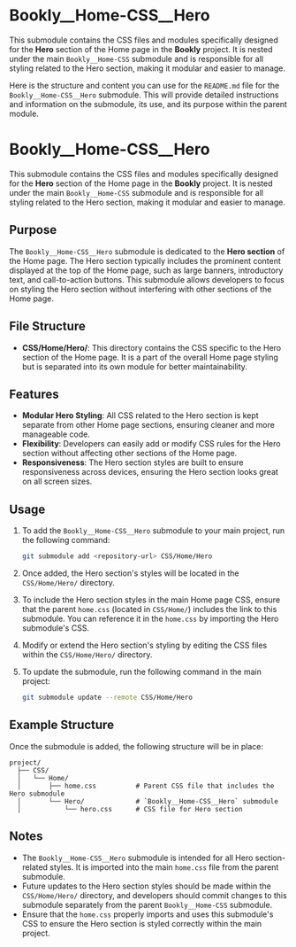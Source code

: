 # Bookly__Home-CSS__Hero
This submodule contains the CSS files and modules specifically designed for the **Hero** section of the Home page in the **Bookly** project. It is nested under the main `Bookly__Home-CSS` submodule and is responsible for all styling related to the Hero section, making it modular and easier to manage.

Here is the structure and content you can use for the `README.md` file for the `Bookly__Home-CSS__Hero` submodule. This will provide detailed instructions and information on the submodule, its use, and its purpose within the parent module.

# Bookly__Home-CSS__Hero

This submodule contains the CSS files and modules specifically designed for the **Hero** section of the Home page in the **Bookly** project. It is nested under the main `Bookly__Home-CSS` submodule and is responsible for all styling related to the Hero section, making it modular and easier to manage.

## Purpose

The `Bookly__Home-CSS__Hero` submodule is dedicated to the **Hero section** of the Home page. The Hero section typically includes the prominent content displayed at the top of the Home page, such as large banners, introductory text, and call-to-action buttons. This submodule allows developers to focus on styling the Hero section without interfering with other sections of the Home page.

## File Structure

- **CSS/Home/Hero/**: This directory contains the CSS specific to the Hero section of the Home page. It is a part of the overall Home page styling but is separated into its own module for better maintainability.

## Features

- **Modular Hero Styling**: All CSS related to the Hero section is kept separate from other Home page sections, ensuring cleaner and more manageable code.
- **Flexibility**: Developers can easily add or modify CSS rules for the Hero section without affecting other sections of the Home page.
- **Responsiveness**: The Hero section styles are built to ensure responsiveness across devices, ensuring the Hero section looks great on all screen sizes.

## Usage

1. To add the `Bookly__Home-CSS__Hero` submodule to your main project, run the following command:
   ```bash
   git submodule add <repository-url> CSS/Home/Hero
   ```

2. Once added, the Hero section's styles will be located in the `CSS/Home/Hero/` directory.

3. To include the Hero section styles in the main Home page CSS, ensure that the parent `home.css` (located in `CSS/Home/`) includes the link to this submodule. You can reference it in the `home.css` by importing the Hero submodule's CSS.

4. Modify or extend the Hero section's styling by editing the CSS files within the `CSS/Home/Hero/` directory.

5. To update the submodule, run the following command in the main project:
   ```bash
   git submodule update --remote CSS/Home/Hero
   ```

## Example Structure

Once the submodule is added, the following structure will be in place:

```
project/
  ├── CSS/
  │   └── Home/
  │       ├── home.css          # Parent CSS file that includes the Hero submodule
  │       └── Hero/             # `Bookly__Home-CSS__Hero` submodule
  │           └── hero.css      # CSS file for Hero section
```

## Notes

- The `Bookly__Home-CSS__Hero` submodule is intended for all Hero section-related styles. It is imported into the main `home.css` file from the parent submodule.
- Future updates to the Hero section styles should be made within the `CSS/Home/Hero/` directory, and developers should commit changes to this submodule separately from the parent `Bookly__Home-CSS` submodule.
- Ensure that the `home.css` properly imports and uses this submodule's CSS to ensure the Hero section is styled correctly within the main project.
